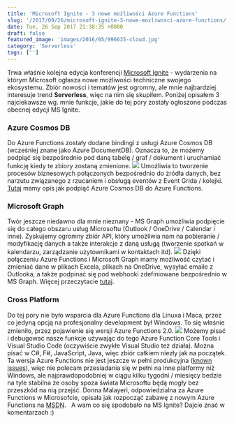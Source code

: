 ```yaml
---
title: 'Microsoft Ignite - 3 nowe możliwości Azure Functions'
slug: '/2017/09/26/microsoft-ignite-3-nowe-mozliwosci-azure-functions/'
date: Tue, 26 Sep 2017 21:38:35 +0000
draft: false
featured_image: 'images/2016/05/996635-cloud.jpg'
category: 'Serverless'
tags: ['']
---
```


Trwa właśnie kolejna edycja konferencji [Microsoft Ignite](https://www.microsoft.com/en-us/ignite/default.aspx) - wydarzenia na którym Microsoft ogłasza nowe możliwości techniczne swojego ekosystemu. Zbiór nowości i tematów jest ogromny, ale mnie najbardziej interesuje trend **Serverless**, więc na nim się skupiłem. Poniżej opisałem 3 najciekawsze wg. mnie funkcje, jakie do tej pory zostały ogłoszone podczas obecnej edycji MS Ignite.

### Azure Cosmos DB

Do Azure Functions zostały dodane bindingi z usługi Azure Cosmos DB (wcześniej znane jako Azure DocumentDB). Oznacza to, że możemy podpiąć się bezpośrednio pod daną tabelę / graf / dokument i uruchamiać funkcję kiedy te zbiory zostaną zmienione. ![](http://radblog.pl/wp-content/uploads/2017/09/46e71098-271d-454f-9df5-6feb42f02c4a.png) Umożliwia to tworzenie procesów biznesowych połączonych bezpośrednio do źródła danych, bez narzutu związanego z rzucaniem i obsługą eventów z Event Grida / kolejki. [Tutaj](https://docs.microsoft.com/en-us/azure/azure-functions/functions-create-cosmos-db-triggered-function) mamy opis jak podpiąć Azure Cosmos DB do Azure Functions.

### **Microsoft Graph**

Twór jeszcze niedawno dla mnie nieznany - MS Graph umożliwia podpięcie się do całego obszaru usług Microsoftu (Outlook / OneDrive / Calendar i inne). Zyskujemy ogromny zbiór API, który umożliwia nam na pobieranie / modyfikację danych a także interakcje z daną usługą (tworzenie spotkań w kalendarzu, zarządzanie użytownikami w kontaktach itd). ![](http://radblog.pl/wp-content/uploads/2017/09/microsoft_graph.png) Dzięki połączeniu Azure Functions i Microsoft Graph mamy możliwość czytać i zmieniać dane w plikach Excela, plikach na OneDrive, wysyłać emaile z Outlooka, a także podpinać się pod webhooki zdefiniowane bezpośrednio w MS Graph. Więcej przeczytacie [tutaj](https://docs.microsoft.com/pl-pl/azure/azure-functions/functions-bindings-microsoft-graph).

### Cross Platform

Do tej pory nie było wsparcia dla Azure Functions dla Linuxa i Maca, przez co jedyną opcją na profesjonalny development był Windows. To się właśnie zmieniło, przez pojawienie się wersji Azure Functions 2.0. ![](http://radblog.pl/wp-content/uploads/2017/09/891e92c1-b595-4733-9d9c-33db6d422153.gif) Możemy pisać i debugować nasze funkcje używając do tego Azure Function Core Tools i Visual Studio Code (oczywiście zwykłe Visual Studio też działa). Można pisać w C#, F#, JavaScript, Java, więc zbiór całkiem niezły jak na początek. Ta wersja Azure Functions nie jest jeszcze w pełni produkcyjna ([known issues](https://github.com/Azure/azure-webjobs-sdk-script/wiki/Azure-Functions-runtime-2.0-known-issues)), więc nie polecam przesiadania się w pełni na inne platformy niż Windows, ale najprawdopodobniej w ciągu kilku tygodni / miesięcy bedzie na tyle stabilna że osoby spoza świata Microsoftu będą mogły bez przeszkód na nią przejść. Donna Malayeri, odpowiedzialna za Azure Functions w Microsofcie, opisała jak rozpocząć zabawę z nowym Azure Functions na [MSDN](https://blogs.msdn.microsoft.com/appserviceteam/2017/09/25/develop-azure-functions-on-any-platform/).   A wam co się spodobało na MS Ignite? Dajcie znać w komentarzach :)